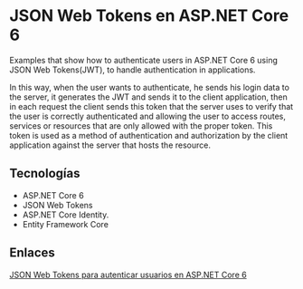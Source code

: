 # JSON Web Tokens en ASP.NET Core 6
Examples that show how to authenticate users in ASP.NET Core 6 using JSON Web Tokens(JWT), to handle authentication in applications.

In this way, when the user wants to authenticate, he sends his login data to the server, it generates the JWT and sends it to the client application, then in each request the client sends this token that the server uses to verify that the user is correctly authenticated and allowing the user to access routes, services or resources that are only allowed with the proper token. This token is used as a method of authentication and authorization by the client application against the server that hosts the resource.

## Tecnologías

* ASP.NET Core 6
* JSON Web Tokens
* ASP.NET Core Identity.
* Entity Framework Core

## Enlaces
[JSON Web Tokens para autenticar usuarios en ASP.NET Core 6](https://arbems.com/json-web-token-aspnet-core-6)
